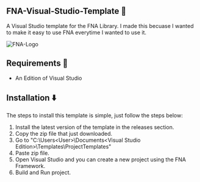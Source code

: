## FNA-Visual-Studio-Template 🚀
A Visual Studio template for the FNA Library. I made this becuase I wanted to make it easy to use FNA everytime I wanted to use it.

![FNA-Logo](https://raw.githubusercontent.com/Jacketdude/Catchee/main/Icon.png?token=GHSAT0AAAAAACEM5USHBT3FF6SF2KTZR7TWZE62BUA)

## Requirements 📃
- An Edition of Visual Studio

## Installation ⬇️
The steps to install this template is simple, just follow the steps below:
1. Install the latest version of the template in the releases section.
2. Copy the zip file that just downloaded.
3. Go to "C:\Users\<User>\Documents\<Visual Studio Edition>\Templates\ProjectTemplates"
4. Paste zip file.
5. Open Visual Studio and you can create a new project using the FNA Framework.
6. Build and Run project.
